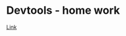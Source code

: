# Devtools - home work

[Link](https://drive.google.com/file/d/1Gp2DK-J0oyg4LwG_APpTSBUhDJHNzJOL/view?usp=drive_link)
